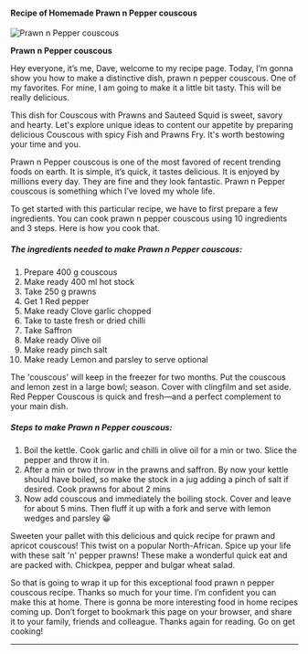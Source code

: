             

#### Recipe of Homemade Prawn n Pepper couscous

![Prawn n Pepper couscous](https://img-global.cpcdn.com/recipes/7a3595e854648463/751x532cq70/prawn-n-pepper-couscous-recipe-main-photo.jpg)

**Prawn n Pepper couscous**

Hey everyone, it’s me, Dave, welcome to my recipe page. Today, I’m gonna show you how to make a distinctive dish, prawn n pepper couscous. One of my favorites. For mine, I am going to make it a little bit tasty. This will be really delicious.

This dish for Couscous with Prawns and Sauteed Squid is sweet, savory and hearty. Let's explore unique ideas to content our appetite by preparing delicious Couscous with spicy Fish and Prawns Fry. It's worth bestowing your time and you.

Prawn n Pepper couscous is one of the most favored of recent trending foods on earth. It is simple, it’s quick, it tastes delicious. It is enjoyed by millions every day. They are fine and they look fantastic. Prawn n Pepper couscous is something which I’ve loved my whole life.

To get started with this particular recipe, we have to first prepare a few ingredients. You can cook prawn n pepper couscous using 10 ingredients and 3 steps. Here is how you cook that.

##### The ingredients needed to make Prawn n Pepper couscous:

1.  Prepare 400 g couscous
2.  Make ready 400 ml hot stock
3.  Take 250 g prawns
4.  Get 1 Red pepper
5.  Make ready Clove garlic chopped
6.  Take to taste fresh or dried chilli
7.  Take Saffron
8.  Make ready Olive oil
9.  Make ready pinch salt
10.  Make ready Lemon and parsley to serve optional

The 'couscous' will keep in the freezer for two months. Put the couscous and lemon zest in a large bowl; season. Cover with clingfilm and set aside. Red Pepper Couscous is quick and fresh—and a perfect complement to your main dish.

##### Steps to make Prawn n Pepper couscous:

1.  Boil the kettle. Cook garlic and chilli in olive oil for a min or two. Slice the pepper and throw it in.
2.  After a min or two throw in the prawns and saffron. By now your kettle should have boiled, so make the stock in a jug adding a pinch of salt if desired. Cook prawns for about 2 mins
3.  Now add couscous and immediately the boiling stock. Cover and leave for about 5 mins. Then fluff it up with a fork and serve with lemon wedges and parsley 😀

Sweeten your pallet with this delicious and quick recipe for prawn and apricot couscous! This twist on a popular North-African. Spice up your life with these salt 'n' pepper prawns! These make a wonderful quick eat and are packed with. Chickpea, pepper and bulgar wheat salad.

So that is going to wrap it up for this exceptional food prawn n pepper couscous recipe. Thanks so much for your time. I’m confident you can make this at home. There is gonna be more interesting food in home recipes coming up. Don’t forget to bookmark this page on your browser, and share it to your family, friends and colleague. Thanks again for reading. Go on get cooking!

* * *